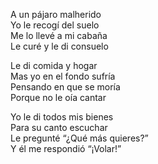 A un pájaro malherido  
Yo le recogí del suelo  
Me lo llevé a mi cabaña  
Le curé y le di consuelo  

Le di comida y hogar  
Mas yo en el fondo sufría  
Pensando en que se moría  
Porque no le oía cantar  

Yo le di todos mis bienes  
Para su canto escuchar  
Le pregunté “¿Qué más quieres?”  
Y él me respondió “¡Volar!”  
